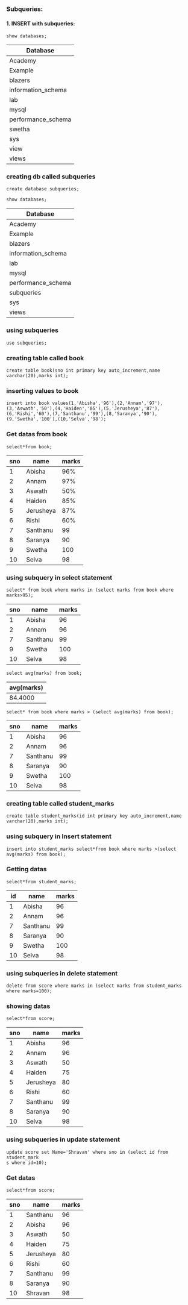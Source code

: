 ### Subqueries:

#### 1. INSERT with subqueries:

```
show databases;
```

| Database           |
|--------------------|
| Academy            |
| Example            |
| blazers            |
| information_schema |
| lab                |
| mysql              |
| performance_schema |
| swetha             |
| sys                |
| view               |
| views              |

### creating db called subqueries
```
create database subqueries;
```
```
show databases;
```

| Database           |
|--------------------|
| Academy            |
| Example            |
| blazers            |
| information_schema |
| lab                |
| mysql              |
| performance_schema |
| subqueries         |
| sys                |
| views              |
### using subqueries
```
use subqueries;
```
### creating table called book
```
create table book(sno int primary key auto_increment,name varchar(20),marks int);
```
### inserting values to book
```
insert into book values(1,'Abisha','96'),(2,'Annam','97'),(3,'Aswath','50'),(4,'Haiden','85'),(5,'Jerusheya','87'),(6,'Rishi','60'),(7,'Santhanu','99'),(8,'Saranya','90'),(9,'Swetha','100'),(10,'Selva','98');
```
### Get datas from book
```
select*from book;
```

| sno | name      | marks |
|-----|-----------|-------|
|   1 | Abisha    | 96%   |
|   2 | Annam     | 97%   |
|   3 | Aswath    | 50%   |
|   4 | Haiden    | 85%   |
|   5 | Jerusheya | 87%   |
|   6 | Rishi     | 60%   |
|   7 | Santhanu  | 99    |
|   8 | Saranya   | 90    |
|   9 | Swetha    | 100   |
|  10 | Selva     | 98    |
### using subquery in select statement
```
select* from book where marks in (select marks from book where marks>95);
```

| sno | name     | marks |
|-----|----------|-------|
|   1 | Abisha   |    96 |
|   2 | Annam    |    96 |
|   7 | Santhanu |    99 |
|   9 | Swetha   |   100 |
|  10 | Selva    |    98 |
```
select avg(marks) from book;
```

| avg(marks) |
|------------|
|    84.4000 |

```
select* from book where marks > (select avg(marks) from book);
```

| sno | name     | marks |
|-----|----------|-------|
|   1 | Abisha   |    96 |
|   2 | Annam    |    96 |
|   7 | Santhanu |    99 |
|   8 | Saranya  |    90 |
|   9 | Swetha   |   100 |
|  10 | Selva    |    98 |
### creating table called student_marks
```
create table student_marks(id int primary key auto_increment,name varchar(20),marks int);
```
### using subquery in Insert statement
```
insert into student_marks select*from book where marks >(select avg(marks) from book);
```
### Getting datas
```
select*from student_marks;
```
| id | name     | marks |
|----|----------|-------|
|  1 | Abisha   |    96 |
|  2 | Annam    |    96 |
|  7 | Santhanu |    99 |
|  8 | Saranya  |    90 |
|  9 | Swetha   |   100 |
| 10 | Selva    |    98 |
### using subqueries in delete statement
```
delete from score where marks in (select marks from student_marks where marks=100);
```
### showing datas
```
select*from score;
```

| sno | name      | marks |
|-----|-----------|-------|
|   1 | Abisha    |    96 |
|   2 | Annam     |    96 |
|   3 | Aswath    |    50 |
|   4 | Haiden    |    75 |
|   5 | Jerusheya |    80 |
|   6 | Rishi     |    60 |
|   7 | Santhanu  |    99 |
|   8 | Saranya   |    90 |
|  10 | Selva     |    98 |
### using subqueries in update statement
```
update score set Name='Shravan' where sno in (select id from student_mark
s where id=10);
```
### Get datas
```
select*from score;
```

| sno | name      | marks |
|-----|-----------|-------|
|   1 | Santhanu  |    96 |
|   2 | Abisha    |    96 |
|   3 | Aswath    |    50 |
|   4 | Haiden    |    75 |
|   5 | Jerusheya |    80 |
|   6 | Rishi     |    60 |
|   7 | Santhanu  |    99 |
|   8 | Saranya   |    90 |
|  10 | Shravan   |    98 |


